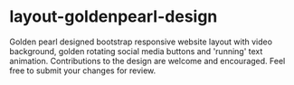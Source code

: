 # layout-goldenpearl-design
Golden pearl designed bootstrap responsive website layout with video background, golden rotating social media buttons and 'running' text animation. Contributions to the design are welcome and encouraged. Feel free to submit your changes for review.
